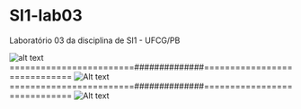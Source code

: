 # SI1-lab03
Laboratório 03 da disciplina de SI1 - UFCG/PB

![alt text](https://pbs.twimg.com/profile_images/683568703/UFCG_Twitter_400x400.jpg)
========================##############=============================
![Alt text](https://pbs.twimg.com/profile_images/683568703/UFCG_Twitter_400x400.jpg?raw=true "Optional Title")
========================##############=============================
![Alt text](https://pbs.twimg.com/profile_images/683568703/UFCG_Twitter_400x400.jpg "Optional title")

